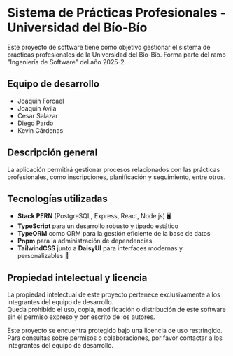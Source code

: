 # Sistema de Prácticas Profesionales - Universidad del Bío-Bío

Este proyecto de software tiene como objetivo gestionar el sistema de prácticas profesionales de la Universidad del Bío-Bío. Forma parte del ramo "Ingeniería de Software" del año 2025-2.

## Equipo de desarrollo

- Joaquin Forcael
- Joaquin Avila
- Cesar Salazar
- Diego Pardo
- Kevin Cárdenas

## Descripción general

La aplicación permitirá gestionar procesos relacionados con las prácticas profesionales, como inscripciones, planificación y seguimiento, entre otros.

## Tecnologías utilizadas

- **Stack PERN** (PostgreSQL, Express, React, Node.js) 🖥️
- **TypeScript** para un desarrollo robusto y tipado estático
- **TypeORM** como ORM para la gestión eficiente de la base de datos
- **Pnpm** para la administración de dependencias
- **TailwindCSS** junto a **DaisyUI** para interfaces modernas y personalizables 🎨

## Propiedad intelectual y licencia

La propiedad intelectual de este proyecto pertenece exclusivamente a los integrantes del equipo de desarrollo.  
Queda prohibido el uso, copia, modificación o distribución de este software sin el permiso expreso y por escrito de los autores.

Este proyecto se encuentra protegido bajo una licencia de uso restringido. Para consultas sobre permisos o colaboraciones, por favor contactar a los integrantes del equipo de desarrollo.